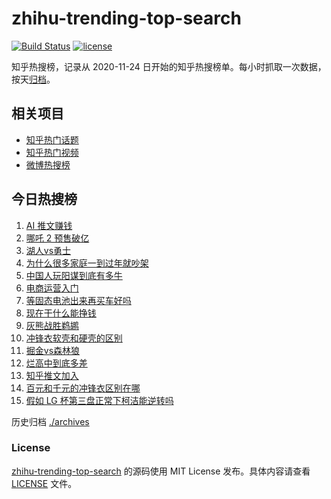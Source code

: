 # zhihu-trending-top-search

[![Build Status](https://github.com/justjavac/zhihu-trending-top-search/workflows/ci/badge.svg?branch=main)](https://github.com/justjavac/zhihu-trending-top-search/actions)
[![license](https://img.shields.io/github/license/justjavac/zhihu-trending-top-search)](https://github.com/justjavac/zhihu-trending-top-search/blob/main/LICENSE)

知乎热搜榜，记录从 2020-11-24 日开始的知乎热搜榜单。每小时抓取一次数据，按天[归档](./archives)。

## 相关项目

- [知乎热门话题](https://github.com/justjavac/zhihu-trending-hot-questions)
- [知乎热门视频](https://github.com/justjavac/zhihu-trending-hot-video)
- [微博热搜榜](https://github.com/justjavac/weibo-trending-hot-search)

## 今日热搜榜

<!-- BEGIN -->
<!-- 最后更新时间 Mon Jan 27 2025 22:13:24 GMT+0800 (China Standard Time) -->

1. [AI 推文赚钱](https://www.zhihu.com/search?q=AI%20%E6%8E%A8%E6%96%87%E8%B5%9A%E9%92%B1)
1. [哪吒 2 预售破亿](https://www.zhihu.com/search?q=%E5%93%AA%E5%90%92%202%20%E9%A2%84%E5%94%AE%E7%A0%B4%E4%BA%BF)
1. [湖人vs勇士](https://www.zhihu.com/search?q=%E6%B9%96%E4%BA%BAvs%E5%8B%87%E5%A3%AB)
1. [为什么很多家庭一到过年就吵架](https://www.zhihu.com/search?q=%E4%B8%BA%E4%BB%80%E4%B9%88%E5%BE%88%E5%A4%9A%E5%AE%B6%E5%BA%AD%E4%B8%80%E5%88%B0%E8%BF%87%E5%B9%B4%E5%B0%B1%E5%90%B5%E6%9E%B6)
1. [中国人玩阳谋到底有多牛](https://www.zhihu.com/search?q=%E4%B8%AD%E5%9B%BD%E4%BA%BA%E7%8E%A9%E9%98%B3%E8%B0%8B%E5%88%B0%E5%BA%95%E6%9C%89%E5%A4%9A%E7%89%9B)
1. [电商运营入门](https://www.zhihu.com/search?q=%E7%94%B5%E5%95%86%E8%BF%90%E8%90%A5%E5%85%A5%E9%97%A8)
1. [等固态电池出来再买车好吗](https://www.zhihu.com/search?q=%E7%AD%89%E5%9B%BA%E6%80%81%E7%94%B5%E6%B1%A0%E5%87%BA%E6%9D%A5%E5%86%8D%E4%B9%B0%E8%BD%A6%E5%A5%BD%E5%90%97)
1. [现在干什么能挣钱](https://www.zhihu.com/search?q=%E7%8E%B0%E5%9C%A8%E5%B9%B2%E4%BB%80%E4%B9%88%E8%83%BD%E6%8C%A3%E9%92%B1)
1. [灰熊战胜鹈鹕](https://www.zhihu.com/search?q=%E7%81%B0%E7%86%8A%E6%88%98%E8%83%9C%E9%B9%88%E9%B9%95)
1. [冲锋衣软壳和硬壳的区别](https://www.zhihu.com/search?q=%E5%86%B2%E9%94%8B%E8%A1%A3%E8%BD%AF%E5%A3%B3%E5%92%8C%E7%A1%AC%E5%A3%B3%E7%9A%84%E5%8C%BA%E5%88%AB)
1. [掘金vs森林狼](https://www.zhihu.com/search?q=%E6%8E%98%E9%87%91vs%E6%A3%AE%E6%9E%97%E7%8B%BC)
1. [烂高中到底多差](https://www.zhihu.com/search?q=%E7%83%82%E9%AB%98%E4%B8%AD%E5%88%B0%E5%BA%95%E5%A4%9A%E5%B7%AE)
1. [知乎推文加入](https://www.zhihu.com/search?q=%E7%9F%A5%E4%B9%8E%E6%8E%A8%E6%96%87%E5%8A%A0%E5%85%A5)
1. [百元和千元的冲锋衣区别在哪](https://www.zhihu.com/search?q=%E7%99%BE%E5%85%83%E5%92%8C%E5%8D%83%E5%85%83%E7%9A%84%E5%86%B2%E9%94%8B%E8%A1%A3%E5%8C%BA%E5%88%AB%E5%9C%A8%E5%93%AA)
1. [假如 LG 杯第三盘正常下柯洁能逆转吗](https://www.zhihu.com/search?q=%E5%81%87%E5%A6%82%20LG%20%E6%9D%AF%E7%AC%AC%E4%B8%89%E7%9B%98%E6%AD%A3%E5%B8%B8%E4%B8%8B%E6%9F%AF%E6%B4%81%E8%83%BD%E9%80%86%E8%BD%AC%E5%90%97)

<!-- END -->

历史归档 [./archives](./archives)

### License

[zhihu-trending-top-search](https://github.com/justjavac/zhihu-trending-top-search) 的源码使用 MIT License
发布。具体内容请查看 [LICENSE](./LICENSE) 文件。
